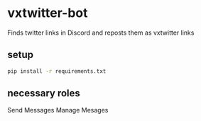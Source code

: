 # vxtwitter-bot
Finds twitter links in Discord and reposts them as vxtwitter links

## setup
```bash
pip install -r requirements.txt
```
## necessary roles
Send Messages
Manage Mesages